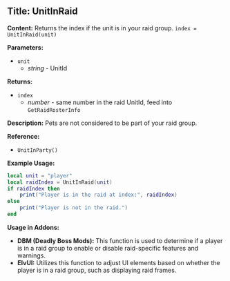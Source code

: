 ## Title: UnitInRaid

**Content:**
Returns the index if the unit is in your raid group.
`index = UnitInRaid(unit)`

**Parameters:**
- `unit`
  - *string* - UnitId

**Returns:**
- `index`
  - *number* - same number in the raid UnitId, feed into `GetRaidRosterInfo`

**Description:**
Pets are not considered to be part of your raid group.

**Reference:**
- `UnitInParty()`

**Example Usage:**
```lua
local unit = "player"
local raidIndex = UnitInRaid(unit)
if raidIndex then
    print("Player is in the raid at index:", raidIndex)
else
    print("Player is not in the raid.")
end
```

**Usage in Addons:**
- **DBM (Deadly Boss Mods):** This function is used to determine if a player is in a raid group to enable or disable raid-specific features and warnings.
- **ElvUI:** Utilizes this function to adjust UI elements based on whether the player is in a raid group, such as displaying raid frames.